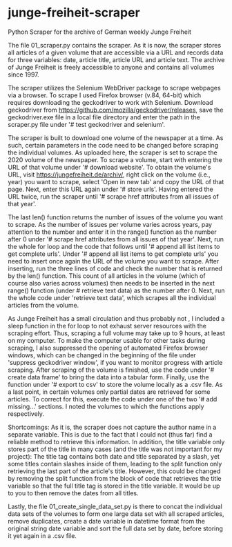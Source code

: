 # junge-freiheit-scraper
Python Scraper for the archive of German weekly Junge Freiheit

The file 01_scraper.py contains the scraper. As it is now, the scraper stores all articles of a given volume that are accessible via a URL and records data for three variables: date, article title, article URL and article text. The archive of Junge Freiheit is freely accessible to anyone and contains all volumes since 1997. 

The scraper utilizes the Selenium WebDriver package to scrape webpages via a browser. To scrape I used Firefox browser (v.84, 64-bit) which requires downloading the geckodriver to work with Selenium. Download geckodriver from https://github.com/mozilla/geckodriver/releases, save the geckodriver.exe file in a local file directory and enter the path in the scraper.py file under '# test geckodriver and selenium'. 

The scraper is built to download one volume of the newspaper at a time. As such, certain parameters in the code need to be changed before scraping the individual volumes. As uploaded here, the scraper is set to scrape the 2020 volume of the newspaper. To scrape a volume, start with entering the URL of that volume under '# download website'. To obtain the volume's URL, visit https://jungefreiheit.de/archiv/, right click on the volume (i.e., year) you want to scrape, select 'Open in new tab' and copy the URL of that page. Next, enter this URL again under '# store urls'. Having entered the URL twice, run the scraper until '# scrape href attributes from all issues of that year'. 

The last len() function returns the number of issues of the volume you want to scrape. As the number of issues per volume varies across years, pay attention to the number and enter it in the range() function as the number after 0 under '# scrape href attributes from all issues of that year'. Next, run the whole for loop and the code that follows until '# append all list items to get complete urls'. Under '# append all list items to get complete urls' you need to insert once again the URL of the volume you want to scrape. After inserting, run the three lines of code and check the number that is returned by the len() function. This count of all articles in the volume (which of course also varies across volumes) then needs to be inserted in the next range() function (under # retrieve text data) as the number after 0. Next, run the whole code under 'retrieve text data', which scrapes all the individual articles from the volume. 

As Junge Freiheit has a small circulation and thus probably not , I included a sleep function in the for loop to not exhaust server resources with the scraping effort. Thus, scraping a full volume may take up to 9 hours, at least on my computer. To make the computer usable for other tasks during scraping, I also suppressed the opening of automated Firefox browser windows, which can be changed in the beginning of the file under 'suppress geckodriver window', if you want to monitor progress with article scraping. After scraping of the volume is finished, use the code under '# create data frame' to bring the data into a tabular form. Finally, use the function under '# export to csv' to store the volume locally as a .csv file. As a last point, in certain volumes only partial dates are retrieved for some articles. To correct for this, execute the code under one of the two '# add missing...' sections. I noted the volumes to which the functions apply respectively.

Shortcomings: As it is, the scraper does not capture the author name in a separate variable. This is due to the fact that I could not (thus far) find a reliable method to retrieve this information. In addition, the title variable only stores part of the title in many cases (and the title was not important for my project): The title tag contains both date and title separated by a slash, yet some titles contain slashes inside of them, leading to the split function only retrieving the last part of the article's title. However, this could be changed by removing the split function from the block of code that retrieves the title variable so that the full title tag is stored in the title variable. It would be up to you to then remove the dates from all titles. 

Lastly, the file 01_create_single_data_set.py is there to concat the individual data sets of the volumes to form one large data set with all scraped articles, remove duplicates, create a date variable in datetime format from the original string date variable and sort the full data set by date, before storing it yet again in a .csv file.
